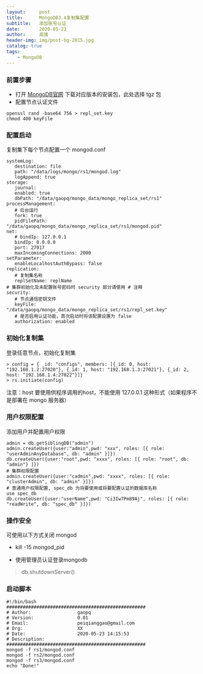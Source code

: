 ```yaml
---
layout:     post
title:      MongoDB3.4复制集配置
subtitle:   添加账号认证
date:       2020-05-23
author:     高强
header-img: img/post-bg-2015.jpg
catalog: true
tags:
    - MongoDB
---
```


### 前置步骤
- 打开 [MongoDB官网](https://www.mongodb.com/try/download/community) 下载对应版本的安装包，此处选择 tgz 包
- 配置节点认证文件
```shell
openssl rand -base64 756 > repl_set.key
chmod 400 keyFile
```

### 配置启动
复制集下每个节点配置一个 mongod.conf 
```
systemLog:
   destination: file
   path: "/data/logs/mongo/rs1/mongod.log"
   logAppend: true
storage:
   journal:
   enabled: true
   dbPath: "/data/gaopq/mongo_data/mongo_replica_set/rs1"
processManagement:
   # 后台运行
   fork: true
   pidFilePath: "/data/gaopq/mongo_data/mongo_replica_set/rs1/mongod.pid"
net:
   # bindIp: 127.0.0.1
   bindIp: 0.0.0.0
   port: 27017
   maxIncomingConnections: 2000
setParameter:
   enableLocalhostAuthBypass: false
replication:
   # 复制集名称
   replSetName: replName
# 集群初始化及未配置账号密码时 security 部分请使用 # 注释
security:
   # 节点通信密钥文件
   keyFile: "/data/gaopq/mongo_data/mongo_replica_set/rs1/repl_set.key"
   # 是否启用认证功能，首次启动时将该配置设置为 false
   authorization: enabled
```

### 初始化复制集
登录任意节点，初始化复制集
```shell
> config = { _id: "configs", members: [{_id: 0, host: "192.168.1.2:27020"}, {_id: 1, host: "192.168.1.3:27021"}, {_id: 2, host: "192.168.1.4:27022"}]}
> rs.initiate(config)
```

注意：host 要使用供程序调用的host，不能使用 127.0.0.1 这种形式（如果程序不是部署在 mongo 服务器）

### 用户权限配置
添加用户并配置用户权限
```shell
admin = db.getSiblingDB("admin")
admin.createUser({user:"admin",pwd: "xxx", roles: [{ role: "userAdminAnyDatabase", db: "admin" }]})
db.createUser({user:"root",pwd: "xxxx", roles: [{ role: "root", db: "admin"} ]})
# 集群权限配置
admin.createUser({user:"cadmin",pwd: "xxxx", roles: [{ role: "clusterAdmin", db: "admin" }]})
# 普通用户权限配置, spec_db 为将要使用或将要配置认证的数据库名称
use spec_db
db.createUser({user:"userName",pwd: "Ci3Iw7Pm89Aj", roles: [{ role: "readWrite", db: "spec_db" }]})
```
### 操作安全
可使用以下方式关闭 mongod
- kill -15 mongod_pid 
  
- 使用管理员认证登录mongodb 
> db.shutdownServer()

### 启动脚本
```shell
#!/bin/bash
###################################################
# Author:                 gaopq
# Version:                0.01
# Email:                  peiqianggao@gmail.com
# Org:                    XX
# Date:                   2020-05-23 14:15:53
# Description:
###################################################
mongod -f rs1/mongod.conf
mongod -f rs2/mongod.conf
mongod -f rs3/mongod.conf
echo "Done!"
```